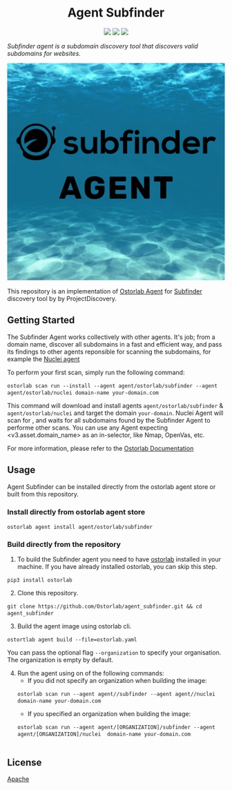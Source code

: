 <h1 align="center">Agent Subfinder</h1>

<p align="center">
<img src="https://img.shields.io/badge/License-Apache_2.0-brightgreen.svg">
<img src="https://img.shields.io/github/languages/top/ostorlab/agent_tsunami">
<img src="https://img.shields.io/badge/PRs-welcome-brightgreen.svg">
</p>

_Subfinder agent is a subdomain discovery tool that discovers valid subdomains for websites._

<p align="center">
<img src="https://github.com/Ostorlab/agent_subfinder/blob/main/images/logo.png" alt="agent-subfinder" />
</p>

This repository is an implementation of [Ostorlab Agent](https://pypi.org/project/ostorlab/) for [Subfinder](https://github.com/projectdiscovery/subfinder) discovery tool by by ProjectDiscovery.

## Getting Started
The Subfinder Agent works collectively with other agents. It's job; from a domain name, discover all subdomains in a fast and efficient way, 
and pass its findings to other agents reponsible for scanning the subdomains, for example the [Nuclei agent](https://github.com/Ostorlab/agent_nuclei)


To perform your first scan, simply run the following command:

```shell
ostorlab scan run --install --agent agent/ostorlab/subfinder --agent agent/ostorlab/nuclei domain-name your-domain.com
```

This command will download and install agents  `agent/ostorlab/subfinder` & `agent/ostorlab/nuclei` and target the domain  `your-domain`.
Nuclei Agent will scan for <your-domain>, and waits for all subdomains found by the Subfinder Agent to performe other scans.
You can use any Agent expecting <v3.asset.domain_name> as an in-selector, like Nmap, OpenVas, etc.

For more information, please refer to the [Ostorlab Documentation](https://github.com/Ostorlab/ostorlab/blob/main/README.md)


## Usage

Agent Subfinder can be installed directly from the ostorlab agent store or built from this repository.

 ### Install directly from ostorlab agent store

 ```shell
 ostorlab agent install agent/ostorlab/subfinder
 ```

### Build directly from the repository

 1. To build the Subfinder agent you need to have [ostorlab](https://pypi.org/project/ostorlab/) installed in your machine. If you have already installed ostorlab, you can skip this step.

```shell
pip3 install ostorlab
```

 2. Clone this repository.

```shell
git clone https://github.com/Ostorlab/agent_subfinder.git && cd agent_subfinder
```

 3. Build the agent image using ostorlab cli.

 ```shell
 ostortlab agent build --file=ostorlab.yaml
 ```
 You can pass the optional flag `--organization` to specify your organisation. The organization is empty by default.

 4. Run the agent using on of the following commands:
	 * If you did not specify an organization when building the image:
	  ```shell
	  ostorlab scan run --agent agent//subfinder --agent agent//nuclei domain-name your-domain.com
	  ```
	 * If you specified an organization when building the image:
	  ```shell
	  ostorlab scan run --agent agent/[ORGANIZATION]/subfinder --agent agent/[ORGANIZATION]/nuclei  domain-name your-domain.com


## License
[Apache](./LICENSE)

